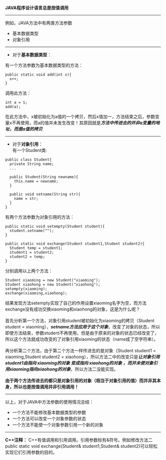 **JAVA程序设计语言总是按值调用**
***
例如，JAVA方法中有两类方法参数
  * 基本数据类型
  * 对象引用<br>
***
* 对于**基本数据类型**：<br>

有一个方法参数为基本数据类型的方法：
```
public static void add(int x){
  x++;
}
```
调用此方法：
```
int a = 1;
add(a);
```
在此方法中，x被初始化为a值的一个拷贝，然后x值加一，方法结束之后，参数变量x不再使用，而a的值并未发生改变！其原因就是***方法中传进去的并非a变量的地址，而是a值的拷贝***
***
* 对于**对象引用**：<br>
有一个Student类:
```
public class Student{
  private String name;
  ...
  
  public Student(String newname){
    this.name = newname;
  }
  
  public void setname(String str){
    name = str;
  }
}
```
有两个方法参数为对象引用的方法：
```
public static void setempty(Student student){
  student.setname("");
}

public static void exchange(Student student1,Student student2){
  Student temp = student1;
  student1 = student2;
  student2 = temp;
}
```
分别调用以上两个方法：
```
Student xiaoming = new Student("xiaoming");
Student xiaohong = new Student("xiaohong");
setempty(xiaoming);
exchange(xiaoming,xiaohong);
```
结果发现方法setempty实现了自己的作用设置xiaoming名字为空，而方法exchange没有成功交换xiaoming和xiaohong的对象，这是为什么呢？<br>  
首先分析第一个方法，对象引用student被初始化为xiaoming的拷贝（Student student = xiaoming），***setname方法应用于这个对象***，改变了对象的状态，所以即使方法结束，参数student不再使用，但是由于原来的对象的状态已经改变了，所以这个方法就成功改变的了对象引用xiaoming的状态（name成了空字符串）。<br>  
再分析第二个方法，由于第二个方法一样传进去的是对象（Student student1 = xiaoming,Student student2 = xiaohong），所以方法二中的改变只是***让对象引用student1由指向 xiaoming的对象 变成指向 xiaohong的对象 ，而并未使对象引用xiaoming指向xiaohong的对象***，所以方法二没能实现。<br>  
**由于两个方法传进去的都只是对象引用的对象（相当于对象引用的值）而并非其本身，所以也是按值调用并非引用调用！**
***
以上，对于JAVA中方法参数的使用情况总结：
* 一个方法不能修改基本数据类型的参数
* 一个方法可以改变一个对象参数的状态
* 一个方法不能使一个对象参数引用一个新的对象
***  
**C++注释：** C++有值调用和引用调用。引用参数标有&符号。例如修改方法二public static void exchange(Student& student1,Student& student2)可以轻松实现它们引用参数的目的。

